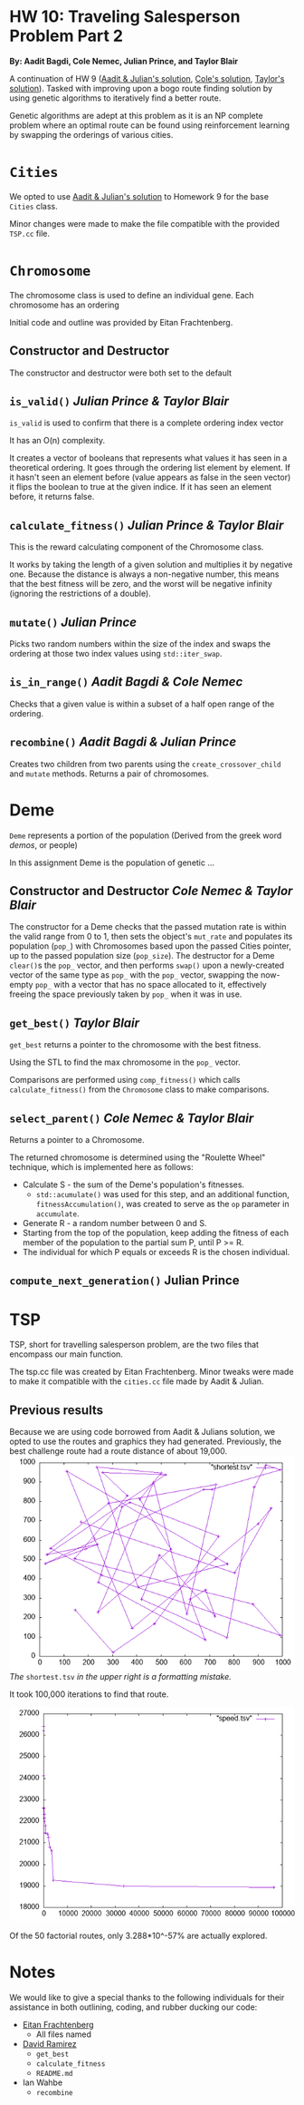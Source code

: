 # HW 10: Traveling Salesperson Problem Part 2

**By: Aadit Bagdi, Cole Nemec, Julian Prince, and Taylor Blair**

A continuation of HW 9 ([Aadit & Julian's solution](https://github.com/Byteceps/HW_9_Julian_Aadit), [Cole's solution](https://github.com/deeptronos/reed-csci221-hw9), [Taylor's solution](https://github.com/Goodernews/CS-221/tree/main/Homeworks/HW_9)). Tasked with improving upon a bogo route finding solution by using genetic algorithms to iteratively find a better route. 

Genetic algorithms are adept at this problem as it is an NP complete problem where an optimal route can be found using reinforcement learning by swapping the orderings of various cities.


# `Cities`

We opted to use [Aadit & Julian's solution](https://github.com/Byteceps/HW_9_Julian_Aadit) to Homework 9 for the base `Cities` class.

Minor changes were made to make the file compatible with the provided `TSP.cc` file.

# `Chromosome`

The chromosome class is used to define an individual gene. Each chromosome has an ordering 

Initial code and outline was provided by Eitan Frachtenberg.

## Constructor and Destructor

The constructor and destructor were both set to the default

## `is_valid()` *Julian Prince & Taylor Blair*

`is_valid` is used to confirm that there is a complete ordering index vector

It has an O(n) complexity.

It creates a vector of booleans that represents what values it has seen in a theoretical ordering. It goes through the ordering list element by element. If it hasn't seen an element before (value appears as false in the seen vector) it flips the boolean to true at the given indice. If it has seen an element before, it returns false.

## `calculate_fitness()` *Julian Prince & Taylor Blair*

This is the reward calculating component of the Chromosome class. 

It works by taking the length of a given solution and multiplies it by negative one. Because the distance is always a non-negative number, this means that the best fitness will be zero, and the worst will be negative infinity (ignoring the restrictions of a double). 

## `mutate()` *Julian Prince*

Picks two random numbers within the size of the index and swaps the ordering at those two index values using `std::iter_swap`.

## `is_in_range()` *Aadit Bagdi & Cole Nemec*

Checks that a given value is within a subset of a half open range of the ordering.

## `recombine()` *Aadit Bagdi & Julian Prince*

Creates two children from two parents using the `create_crossover_child` and `mutate` methods. Returns a pair of chromosomes. 

# Deme

`Deme` represents a portion of the population (Derived from the greek word *demos*, or people)

In this assignment Deme is the population of genetic ... 

## Constructor and Destructor *Cole Nemec & Taylor Blair*
The constructor for a Deme checks that the passed mutation rate is within the valid range from 0 to 1, then sets the object's `mut_rate` and populates its population (`pop_`) with Chromosomes based upon the passed Cities pointer, up to the passed population size (`pop_size`).
The destructor for a Deme `clear()`s the `pop_` vector, and then performs `swap()` upon a newly-created vector of the same type as `pop_` with the `pop_` vector, swapping the now-empty `pop_` with a vector that has no space allocated to it, effectively freeing the space previously taken by `pop_` when it was in use. 


## `get_best()` *Taylor Blair*

`get_best` returns a pointer to the chromosome with the best fitness.

Using the STL to find the max chromosome in the `pop_` vector.

Comparisons are performed using `comp_fitness()` which calls `calculate_fitness()` from the `Chromosome` class to make comparisons.

## `select_parent()` *Cole Nemec & Taylor Blair*
Returns a pointer to a Chromosome. 

The returned chromosome is determined using the "Roulette Wheel" technique, which is implemented here as follows:
* Calculate S - the sum of the Deme's population's fitnesses.
  * `std::acumulate()` was used for this step, and an additional function, `fitnessAccumulation()`, was created to serve as the `op` parameter in `accumulate`.
* Generate R - a random number between 0 and S.
* Starting from the top of the population, keep adding the fitness of each member of the population to the partial sum P, until P >= R.
* The individual for which P equals or exceeds R is the chosen individual.


## `compute_next_generation()` **Julian Prince**



# TSP

TSP, short for travelling salesperson problem, are the two files that encompass our main function.

The tsp.cc file was created by Eitan Frachtenberg. Minor tweaks were made to make it compatible with the `cities.cc` file made by Aadit & Julian.

## Previous results

Because we are using code borrowed from Aadit & Julians solution, we opted to use the routes and graphics they had generated. Previously, the best challenge route had a route distance of about 19,000.
![old-challenge-route](images/HW_9/challenge_route.gif) 
*The* `shortest.tsv` *in the upper right is a formatting mistake.*

It took 100,000 iterations to find that route.

![old-challenge-speed](images/HW_9/challenge_speed.gif)

Of the 50 factorial routes, only 3.288*10^-57% are actually explored.



# Notes

We would like to give a special thanks to the following individuals for their assistance in both outlining, coding, and rubber ducking our code:
 + [Eitan Frachtenberg](https://github.com/eitanf)
	 + All files named
 + [David Ramirez](https://www.reed.edu/faculty-profiles/profiles/ramirez-david.html)
	 + `get_best`
	 + `calculate_fitness`
	 + `README.md`
 + Ian Wahbe
	 + `recombine`
